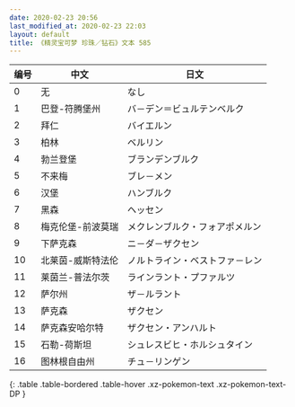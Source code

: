 ```yaml
---
date: 2020-02-23 20:56
last_modified_at: 2020-02-23 22:03
layout: default
title: 《精灵宝可梦 珍珠／钻石》文本 585
---
```

| 编号 | 中文 | 日文 |
| ---- | ---- | ---- |
| 0 | 无 | なし |
| 1 | 巴登-符腾堡州 | バ－デン＝ビュルテンベルク |
| 2 | 拜仁 | バイエルン |
| 3 | 柏林 | ベルリン |
| 4 | 勃兰登堡 | ブランデンブルク |
| 5 | 不来梅 | ブレ－メン |
| 6 | 汉堡 | ハンブルク |
| 7 | 黑森 | ヘッセン |
| 8 | 梅克伦堡-前波莫瑞 | メクレンブルク・フォアポメルン |
| 9 | 下萨克森 | ニ－ダ－ザクセン |
| 10 | 北莱茵-威斯特法伦 | ノルトライン・ベストファ－レン |
| 11 | 莱茵兰-普法尔茨 | ラインラント・プファルツ |
| 12 | 萨尔州 | ザ－ルラント |
| 13 | 萨克森 | ザクセン |
| 14 | 萨克森安哈尔特 | ザクセン・アンハルト |
| 15 | 石勒-荷斯坦 | シュレスビヒ・ホルシュタイン |
| 16 | 图林根自由州 | チュ－リンゲン |
{: .table .table-bordered .table-hover .xz-pokemon-text .xz-pokemon-text-DP }